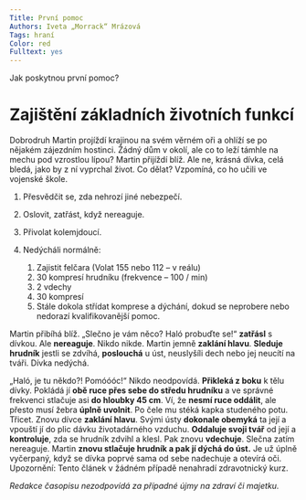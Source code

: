 ```yaml
---
Title: První pomoc
Authors: Iveta „Morrack“ Mrázová 
Tags: hraní
Color: red
Fulltext: yes
---
```

Jak poskytnou první pomoc?

# Zajištění základních životních funkcí

Dobrodruh Martin projíždí krajinou na svém věrném oři a ohlíží se po nějakém zájezdním hostinci. Žádný dům v okolí, ale co to leží támhle na mechu pod vzrostlou lípou? Martin přijíždí blíž. Ale ne, krásná dívka, celá bledá, jako by z ní vyprchal život. Co dělat? Vzpomíná, co ho učili ve vojenské škole. 

1. Přesvědčit se, zda nehrozí jiné nebezpečí. 
2. Oslovit, zatřást, když nereaguje.
3. Přivolat kolemjdoucí.
4. Nedýchá­li normálně:
 
	1. Zajistit felčara (Volat 155 nebo 112 – v reálu) 
	2. 30 kompresí hrudníku (frekvence – 100 / min) 
	3. 2 vdechy 
	4. 30 kompresí 
	5. 	Stále dokola střídat komprese a dýchání, dokud se neprobere nebo nedorazí kvalifikovanější pomoc. 

Martin přibíhá blíž. 
„Slečno je vám něco? Haló probuďte se!“ **zatřásl** s dívkou. Ale **nereaguje**. Nikdo nikde. Martin jemně **zaklání hlavu**. **Sleduje hrudník** jestli se zdvíhá, **poslouchá** u úst, neuslyší­li dech nebo jej neucítí na tváři. Dívka nedýchá. 

„Haló, je tu někdo?! Pomóóóc!“ Nikdo neodpovídá. **Přikleká z boku** k tělu dívky. Pokládá jí **obě ruce přes sebe do středu hrudníku** a ve správné frekvenci stlačuje asi **do hloubky 4­5 cm**. Ví, že **nesmí ruce oddálit**, ale přesto musí žebra **úplně uvolnit**. Po čele mu stéká kapka studeného potu. Třicet. Znovu dívce **zaklání hlavu**. Svými ústy **dokonale obemyká** ta její a vpouští jí do plic dávku životadárného vzduchu. **Oddaluje svoji tvář** od její a **kontroluje**, zda se hrudník zdvihl a klesl. Pak znovu **vdechuje**. Slečna zatím nereaguje. Martin **znovu stlačuje hrudník a pak jí dýchá do úst.** Je už úplně vyčerpaný, když se dívka poprvé sama od sebe nadechuje a otevírá oči. Upozornění: Tento článek v žádném případě nenahradí zdravotnický kurz. 

*Redakce časopisu nezodpovídá za případné újmy na zdraví či majetku.*
